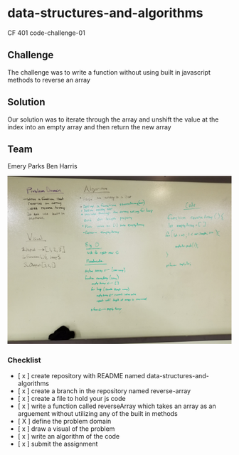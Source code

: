 # data-structures-and-algorithms
CF 401 code-challenge-01

## Challenge
The challenge was to write a function without using built in javascript methods to reverse an array

## Solution 
Our solution was to iterate through the array and unshift the value at the index into an empty array and then return the new array


## Team
Emery Parks
Ben Harris

![Whiteboard](/assets/array-reverse.jpg)

### Checklist
- [ x ] create repository with README named data-structures-and-algorithms
- [ x ] create a branch in the repository named reverse-array
- [ x ] create a file to hold your js code
- [ x ] write a function called reverseArray which takes an array as an arguement without utilizing any of the built in methods
- [ X ] define the problem domain
- [ x ] draw a visual of the problem
- [ x ] write an algorithm of the code
- [ x ] submit the assignment
